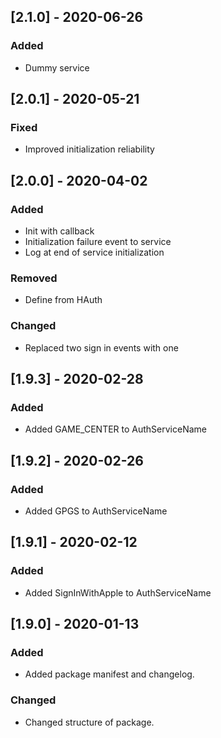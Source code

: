 ## [2.1.0] - 2020-06-26
### Added
- Dummy service

## [2.0.1] - 2020-05-21
### Fixed
- Improved initialization reliability

## [2.0.0] - 2020-04-02
### Added
- Init with callback
- Initialization failure event to service
- Log at end of service initialization

### Removed
- Define from HAuth

### Changed
- Replaced two sign in events with one

## [1.9.3] - 2020-02-28
### Added
- Added GAME_CENTER to AuthServiceName

## [1.9.2] - 2020-02-26
### Added
- Added GPGS to AuthServiceName

## [1.9.1] - 2020-02-12
### Added
- Added SignInWithApple to AuthServiceName

## [1.9.0] - 2020-01-13
### Added
- Added package manifest and changelog.

### Changed
- Changed structure of package.